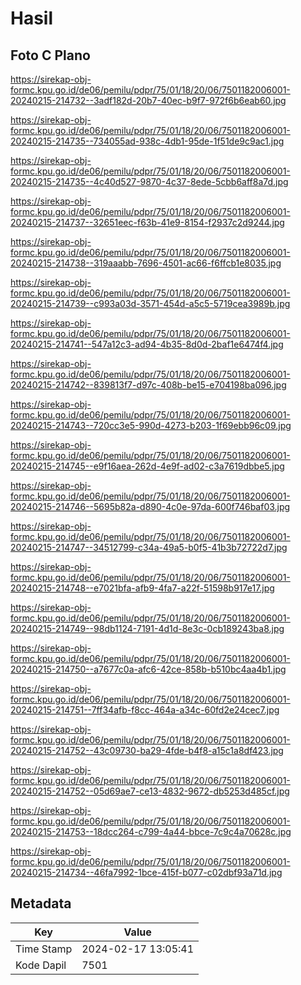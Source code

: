 # Hasil

## Foto C Plano

https://sirekap-obj-formc.kpu.go.id/de06/pemilu/pdpr/75/01/18/20/06/7501182006001-20240215-214732--3adf182d-20b7-40ec-b9f7-972f6b6eab60.jpg

https://sirekap-obj-formc.kpu.go.id/de06/pemilu/pdpr/75/01/18/20/06/7501182006001-20240215-214735--734055ad-938c-4db1-95de-1f51de9c9ac1.jpg

https://sirekap-obj-formc.kpu.go.id/de06/pemilu/pdpr/75/01/18/20/06/7501182006001-20240215-214735--4c40d527-9870-4c37-8ede-5cbb6aff8a7d.jpg

https://sirekap-obj-formc.kpu.go.id/de06/pemilu/pdpr/75/01/18/20/06/7501182006001-20240215-214737--32651eec-f63b-41e9-8154-f2937c2d9244.jpg

https://sirekap-obj-formc.kpu.go.id/de06/pemilu/pdpr/75/01/18/20/06/7501182006001-20240215-214738--319aaabb-7696-4501-ac66-f6ffcb1e8035.jpg

https://sirekap-obj-formc.kpu.go.id/de06/pemilu/pdpr/75/01/18/20/06/7501182006001-20240215-214739--c993a03d-3571-454d-a5c5-5719cea3989b.jpg

https://sirekap-obj-formc.kpu.go.id/de06/pemilu/pdpr/75/01/18/20/06/7501182006001-20240215-214741--547a12c3-ad94-4b35-8d0d-2baf1e6474f4.jpg

https://sirekap-obj-formc.kpu.go.id/de06/pemilu/pdpr/75/01/18/20/06/7501182006001-20240215-214742--839813f7-d97c-408b-be15-e704198ba096.jpg

https://sirekap-obj-formc.kpu.go.id/de06/pemilu/pdpr/75/01/18/20/06/7501182006001-20240215-214743--720cc3e5-990d-4273-b203-1f69ebb96c09.jpg

https://sirekap-obj-formc.kpu.go.id/de06/pemilu/pdpr/75/01/18/20/06/7501182006001-20240215-214745--e9f16aea-262d-4e9f-ad02-c3a7619dbbe5.jpg

https://sirekap-obj-formc.kpu.go.id/de06/pemilu/pdpr/75/01/18/20/06/7501182006001-20240215-214746--5695b82a-d890-4c0e-97da-600f746baf03.jpg

https://sirekap-obj-formc.kpu.go.id/de06/pemilu/pdpr/75/01/18/20/06/7501182006001-20240215-214747--34512799-c34a-49a5-b0f5-41b3b72722d7.jpg

https://sirekap-obj-formc.kpu.go.id/de06/pemilu/pdpr/75/01/18/20/06/7501182006001-20240215-214748--e7021bfa-afb9-4fa7-a22f-51598b917e17.jpg

https://sirekap-obj-formc.kpu.go.id/de06/pemilu/pdpr/75/01/18/20/06/7501182006001-20240215-214749--98db1124-7191-4d1d-8e3c-0cb189243ba8.jpg

https://sirekap-obj-formc.kpu.go.id/de06/pemilu/pdpr/75/01/18/20/06/7501182006001-20240215-214750--a7677c0a-afc6-42ce-858b-b510bc4aa4b1.jpg

https://sirekap-obj-formc.kpu.go.id/de06/pemilu/pdpr/75/01/18/20/06/7501182006001-20240215-214751--7ff34afb-f8cc-464a-a34c-60fd2e24cec7.jpg

https://sirekap-obj-formc.kpu.go.id/de06/pemilu/pdpr/75/01/18/20/06/7501182006001-20240215-214752--43c09730-ba29-4fde-b4f8-a15c1a8df423.jpg

https://sirekap-obj-formc.kpu.go.id/de06/pemilu/pdpr/75/01/18/20/06/7501182006001-20240215-214752--05d69ae7-ce13-4832-9672-db5253d485cf.jpg

https://sirekap-obj-formc.kpu.go.id/de06/pemilu/pdpr/75/01/18/20/06/7501182006001-20240215-214753--18dcc264-c799-4a44-bbce-7c9c4a70628c.jpg

https://sirekap-obj-formc.kpu.go.id/de06/pemilu/pdpr/75/01/18/20/06/7501182006001-20240215-214734--46fa7992-1bce-415f-b077-c02dbf93a71d.jpg


## Metadata

| Key        | Value               |
| ---------- | ------------------- |
| Time Stamp | 2024-02-17 13:05:41 |
| Kode Dapil | 7501                |




